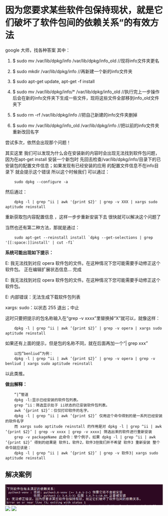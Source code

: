 # 因为您要求某些软件包保持现状，就是它们破坏了软件包间的依赖关系”的有效方法

google 大师，找各种答案  其中：

1. $ sudo mv /var/lib/dpkg/info /var/lib/dpkg/info_old              //现将info文件夹更名

2. $ sudo mkdir /var/lib/dpkg/info                                               //再新建一个新的info文件夹

3. $ sudo apt-get update, apt-get -f install

4. $ sudo mv /var/lib/dpkg/info/* /var/lib/dpkg/info_old           //执行完上一步操作后会在新的info文件夹下生成一些文件，现将这些文件全部移到info_old文件夹下

5. $ sudo rm -rf /var/lib/dpkg/info                                             //把自己新建的info文件夹删掉

6. $ sudo mv /var/lib/dpkg/info_old /var/lib/dpkg/info           //把以前的info文件夹重新改回名字

尝试多次，依然会出现那个问题！

其实这里 我们可以发现为什么会在安装新的内容时会出现无法找到软件包问题，因为在apt-get install 安装一个新包时 先回去检查/var/lib/dpkg/info/目录下的已安装包的配置文件信息；如果发现有已经安装的应用 的配置文件信息不在info目录下 就会提示这个错误
 所以这个时候我们 可以通过：

        sudo dpkg --configure -a

然后通过：

        dpkg -l | grep ^ii | awk '{print $2}' | grep -v XXX | xargs sudo aptitude reinstall 

重新获取包内容配置信息 ，这样一步步重新安装下去 很快就可以解决这个问题了

当然也还有第二种方法，那就是通过：

        sudo apt-get --reinstall install `dpkg --get-selections | grep '[[:space:]]install' | cut -f1`

**系统可能出现如下提示：**

E: 我无法找到对应 opera 软件包的文件。在这种情况下您可能需要手动修正这个软件包。
正在编辑扩展状态信息… 完成

E: 我无法找到对应 opera 软件包的文件。在这种情况下您可能需要手动修正这个软件包。

E: 内部错误：无法生成下载软件包列表

xargs: sudo：以状态 255 退出；中止

这时只要把提示的包名称输入在“grep -v xxxx”里替换掉“X”就可以，就像这样：

        dpkg -l | grep ^ii | awk ‘{print $2}’ | grep -v opera | xargs sudo aptitude reinstall

如果还有上面的提示，但是包的名称不同，就在后面再加一个“| grep xxx”

        以包”benliud”为例：
        dpkg -l | grep ^ii | awk ‘{print $2}’ | grep -v opera | grep -v benliud | xargs sudo aptitude reinstall

以此类推。

**做出解释：**

        “|”管道
        dpkg -l:显示已经安装的软件包列表。
        grep ^ii：筛选显示处于 ii状态的已安装软件包列表。
        awk ‘{print $2}’：仅仅打印软件的名字。
        dpkg -l | grep ^ii | awk ‘{print $2}’ 仅用这个命令得到的是一系列已经安装的软件名字
        而 xargs sudo aptitude reinstall 的作用是对 dpkg -l | grep ^ii | awk ‘{print $2}’ | grep -v xxxx | grep -v xxxx| 筛选出来的软件进行重新安装
        grep -v packageName 此命令：举个例子，如果 dpkg -l | grep ^ii | awk ‘{print $2}’ 得到的结果是 软件1，软件2，软件3但我们并不希望 软件3 重新安装 整个命令就应该是：
        dpkg -l | grep ^ii | awk ‘{print $2}’ | grep -v 软件3| xargs sudo aptitude reinstall


## 解决案例

![](/asset/imgs/dependence.png)
![](/asset/imgs/dependence２.png)
![](/asset/imgs/dependence３.png)